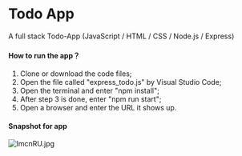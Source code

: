 # Todo App
A full stack Todo-App (JavaScript / HTML / CSS / Node.js / Express)

#### How to run the app？
1. Clone or download the code files;
2. Open the file called "express_todo.js" by Visual Studio Code;
3. Open the terminal and enter "npm install";
4. After step 3 is done, enter "npm run start";
5. Open a browser and enter the URL it shows up.

#### Snapshot for app
![ImcnRU.jpg](https://s3.jpg.cm/2021/09/29/ImcnRU.jpg)

